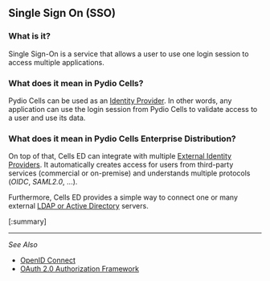 ## Single Sign On (SSO)

### What is it?

Single Sign-On is a service that allows a user to use one login session to access multiple applications.

### What does it mean in Pydio Cells?

Pydio Cells can be used as an [Identity Provider](./1_cells_as_idp). In other words, any application can use the login session from Pydio Cells to validate access to a user and use its data.

### What does it mean in Pydio Cells Enterprise Distribution?

On top of that, Cells ED can integrate with multiple [External Identity Providers](./2_sso/2_ED_sso_with_idp). It automatically creates access for users from third-party services (commercial or on-premise) and understands multiple protocols (*OIDC*, *SAML2.0*, ...).

Furthermore, Cells ED provides a simple way to connect one or many external [LDAP or Active Directory](./2_sso/2_ED_binding_to_ldap) servers.

[:summary]

--------------------------------------------------------------------------------------------------------
_See Also_

- [OpenID Connect](https://openid.net/connect/)
- [OAuth 2.0 Authorization Framework](https://tools.ietf.org/html/rfc6749)
